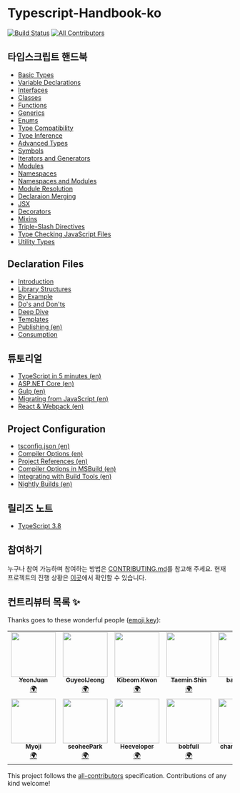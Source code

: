 # Typescript-Handbook-ko

[![Build Status](https://travis-ci.com/yeonjuan/Typescript-Handbook-ko.svg?branch=master)](https://travis-ci.com/yeonjuan/Typescript-Handbook-ko) <!-- ALL-CONTRIBUTORS-BADGE:START - Do not remove or modify this section -->
[![All Contributors](https://img.shields.io/badge/all_contributors-12-orange.svg?style=flat-square)](#contributors-)
<!-- ALL-CONTRIBUTORS-BADGE:END -->

## 타입스크립트 핸드북

- [Basic Types](./pages/basic-types.md)
- [Variable Declarations](./pages/variable-declarations.md)
- [Interfaces](./pages/interfaces.md)
- [Classes](./pages/classes.md)
- [Functions](./pages/functions.md)
- [Generics](./pages/generics.md)
- [Enums](./pages/enums.md)
- [Type Compatibility](./pages/type-compatibility.md)
- [Type Inference](./pages/type-inference.md)
- [Advanced Types](./pages/advanced-types.md)
- [Symbols](./pages/symbols.md)
- [Iterators and Generators](./pages/iterators-and-generators.md)
- [Modules](./pages/modules.md)
- [Namespaces](./pages/namespaces.md)
- [Namespaces and Modules](./pages/namespaces-and-modules.md)
- [Module Resolution](./pages/module-resolution.md)
- [Declaraion Merging](./pages/declaration-merging.md)
- [JSX](./pages/jsx.md)
- [Decorators](./pages/decorators.md)
- [Mixins](./pages/mixins.md)
- [Triple-Slash Directives](./pages/triple-slash-directives.md)
- [Type Checking JavaScript Files](./pages/type-checking-javascript-files.md)
- [Utility Types](./pages/utility-types.md)

## Declaration Files

- [Introduction](./pages/declaration-files/introduction.md)
- [Library Structures](./pages/declaration-files/library-structures.md)
- [By Example](./pages/declaration-files/by-example.md)
- [Do's and Don'ts](./pages/declaration-files/dos-and-don-ts.md)
- [Deep Dive](./pages/declaration-files/deep-dive.md)
- [Templates](./pages/declaration-files/templates.md)
- [Publishing (en)](./pages/declaration-files/publishing.md)
- [Consumption](./pages/declaration-files/consumption.md)

## 튜토리얼

- [TypeScript in 5 minutes (en)](./pages/tutorials/typescript-in-5-minutes.md)
- [ASP.NET Core (en)](./pages/tutorials/ASP.NET-core.md)
- [Gulp (en)](./pages/tutorials/gulp.md)
- [Migrating from JavaScript (en)](./pages/tutorials/migrating-from-javascript.md)
- [React & Webpack (en)](./pages/tutorials/react-&-webpack.md)

## Project Configuration

- [tsconfig.json (en)](./pages/tutorials/tsconfig.json.md)
- [Compiler Options (en)](./pages/compiler-options.md)
- [Project References (en)](./pages/project-references.md)
- [Compiler Options in MSBuild (en)](./pages/compiler-options-in-msbuild.md)
- [Integrating with Build Tools (en)](./pages/integrating-with-build-tools.md)
- [Nightly Builds (en)](./pages/nightly-builds.md)

## 릴리즈 노트

- [TypeScript 3.8](./pages/release-notes/typescript-3.8.md)

## 참여하기

누구나 참여 가능하며 참여하는 방법은 [CONTRIBUTING.md](./CONTRIBUTING.md)를 참고해 주세요.
현재 프로젝트의 진행 상황은 [이곳](https://github.com/yeonjuan/Typescript-Handbook-ko/projects/1)에서 확인할 수 있습니다.

## 컨트리뷰터 목록 ✨

Thanks goes to these wonderful people ([emoji key](https://allcontributors.org/docs/en/emoji-key)):

<!-- ALL-CONTRIBUTORS-LIST:START - Do not remove or modify this section -->
<!-- prettier-ignore-start -->
<!-- markdownlint-disable -->
<table>
  <tr>
    <td align="center"><a href="https://yeon-js.tistory.com/"><img src="https://avatars3.githubusercontent.com/u/41323220?v=4" width="100px;" alt=""/><br /><sub><b>YeonJuan</b></sub></a><br /><a href="#translation-yeonjuan" title="Translation">🌍</a></td>
    <td align="center"><a href="https://guyeol.github.io"><img src="https://avatars3.githubusercontent.com/u/7357413?v=4" width="100px;" alt=""/><br /><sub><b>GuyeolJeong</b></sub></a><br /><a href="#translation-guyeol" title="Translation">🌍</a></td>
    <td align="center"><a href="https://github.com/Bumkeyy"><img src="https://avatars0.githubusercontent.com/u/16663226?v=4" width="100px;" alt=""/><br /><sub><b>Kibeom Kwon</b></sub></a><br /><a href="#translation-Bumkeyy" title="Translation">🌍</a></td>
    <td align="center"><a href="https://www.linkedin.com/in/taemin-shin-abba95195/"><img src="https://avatars0.githubusercontent.com/u/24709996?v=4" width="100px;" alt=""/><br /><sub><b>Taemin Shin</b></sub></a><br /><a href="#translation-cprayer" title="Translation">🌍</a></td>
    <td align="center"><a href="https://github.com/badger93"><img src="https://avatars1.githubusercontent.com/u/38435151?v=4" width="100px;" alt=""/><br /><sub><b>badger93</b></sub></a><br /><a href="#translation-badger93" title="Translation">🌍</a></td>
    <td align="center"><a href="https://github.com/kok202"><img src="https://avatars2.githubusercontent.com/u/39543643?v=4" width="100px;" alt=""/><br /><sub><b>kok202</b></sub></a><br /><a href="#translation-kok202" title="Translation">🌍</a></td>
    <td align="center"><a href="https://github.com/ye-geeee"><img src="https://avatars1.githubusercontent.com/u/60929159?v=4" width="100px;" alt=""/><br /><sub><b>Yeji Kang</b></sub></a><br /><a href="#translation-ye-geeee" title="Translation">🌍</a></td>
  </tr>
  <tr>
    <td align="center"><a href="https://github.com/Myoji"><img src="https://avatars2.githubusercontent.com/u/12138415?v=4" width="100px;" alt=""/><br /><sub><b>Myoji</b></sub></a><br /><a href="#translation-Myoji" title="Translation">🌍</a></td>
    <td align="center"><a href="https://github.com/dvlprsh"><img src="https://avatars1.githubusercontent.com/u/48552752?v=4" width="100px;" alt=""/><br /><sub><b>seoheePark</b></sub></a><br /><a href="#translation-dvlprsh" title="Translation">🌍</a></td>
    <td align="center"><a href="https://heeveloper.github.io/"><img src="https://avatars3.githubusercontent.com/u/17620671?v=4" width="100px;" alt=""/><br /><sub><b>Heeveloper</b></sub></a><br /><a href="#translation-heeveloper" title="Translation">🌍</a></td>
    <td align="center"><a href="https://github.com/bobfull"><img src="https://avatars1.githubusercontent.com/u/48228621?v=4" width="100px;" alt=""/><br /><sub><b>bobfull</b></sub></a><br /><a href="#translation-bobfull" title="Translation">🌍</a></td>
    <td align="center"><a href="https://github.com/lcm6528"><img src="https://avatars2.githubusercontent.com/u/6929166?v=4" width="100px;" alt=""/><br /><sub><b>changmin Lee</b></sub></a><br /><a href="https://github.com/yeonjuan/Typescript-Handbook-ko/commits?author=lcm6528" title="Code">💻</a></td>
  </tr>
</table>

<!-- markdownlint-enable -->
<!-- prettier-ignore-end -->
<!-- ALL-CONTRIBUTORS-LIST:END -->

This project follows the [all-contributors](https://github.com/all-contributors/all-contributors) specification. Contributions of any kind welcome!
